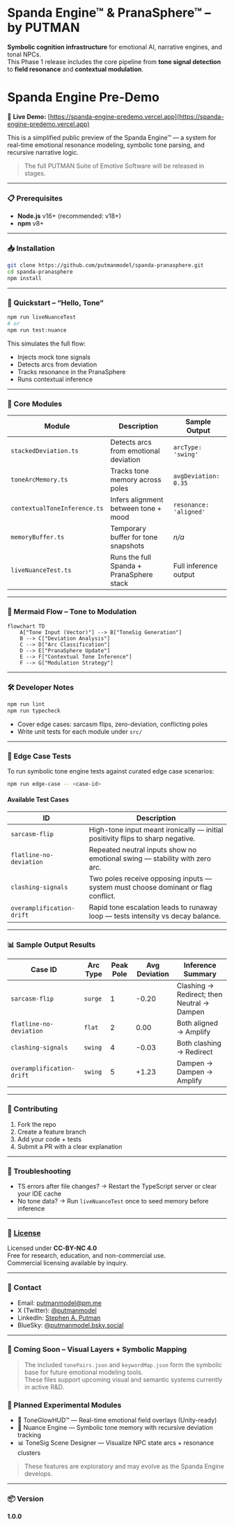 # Spanda Engine™ & PranaSphere™ – by PUTMAN

**Symbolic cognition infrastructure** for emotional AI, narrative engines, and tonal NPCs.  
This Phase 1 release includes the core pipeline from **tone signal detection** to **field resonance** and **contextual modulation**.

# Spanda Engine Pre-Demo

🚀 **Live Demo:** [https://spanda-engine-predemo.vercel.app](https://spanda-engine-predemo.vercel.app)

This is a simplified public preview of the Spanda Engine™ — a system for real-time emotional resonance modeling, symbolic tone parsing, and recursive narrative logic.

> The full PUTMAN Suite of Emotive Software will be released in stages.
---

### 📋 Prerequisites

- **Node.js** v16+ (recommended: v18+)
- **npm** v8+

---

### 📥 Installation

```bash
git clone https://github.com/putmanmodel/spanda-pranasphere.git
cd spanda-pranasphere
npm install
```

---

### 🔁 Quickstart – “Hello, Tone”

```bash
npm run liveNuanceTest
# or
npm run test:nuance
```

This simulates the full flow:

- Injects mock tone signals  
- Detects arcs from deviation  
- Tracks resonance in the PranaSphere  
- Runs contextual inference  

---

### 🧩 Core Modules

| Module                       | Description                               | Sample Output               |
|------------------------------|-------------------------------------------|-----------------------------|
| `stackedDeviation.ts`        | Detects arcs from emotional deviation     | `arcType: 'swing'`          |
| `toneArcMemory.ts`           | Tracks tone memory across poles           | `avgDeviation: 0.35`        |
| `contextualToneInference.ts` | Infers alignment between tone + mood      | `resonance: 'aligned'`      |
| `memoryBuffer.ts`            | Temporary buffer for tone snapshots       | _n/a_                       |
| `liveNuanceTest.ts`          | Runs the full Spanda + PranaSphere stack  | Full inference output       |

---

### 🧠 Mermaid Flow – Tone to Modulation

```mermaid
flowchart TD
    A["Tone Input (Vector)"] --> B["ToneSig Generation"]
    B --> C["Deviation Analysis"]
    C --> D["Arc Classification"]
    D --> E["PranaSphere Update"]
    E --> F["Contextual Tone Inference"]
    F --> G["Modulation Strategy"]
```

---

### 🛠️ Developer Notes

```bash
npm run lint
npm run typecheck
```

- Cover edge cases: sarcasm flips, zero-deviation, conflicting poles  
- Write unit tests for each module under `src/`  

---

### 🔬 Edge Case Tests

To run symbolic tone engine tests against curated edge case scenarios:

```bash
npm run edge-case -- <case-id>
```

#### Available Test Cases

| ID                        | Description                                                                      |
|--------------------------|-----------------------------------------------------------------------------------|
| `sarcasm-flip`           | High-tone input meant ironically — initial positivity flips to sharp negative.    |
| `flatline-no-deviation`  | Repeated neutral inputs show no emotional swing — stability with zero arc.        |
| `clashing-signals`       | Two poles receive opposing inputs — system must choose dominant or flag conflict. |
| `overamplification-drift`| Rapid tone escalation leads to runaway loop — tests intensity vs decay balance.   |

---

### 📊 Sample Output Results

| Case ID                   | Arc Type | Peak Pole  | Avg Deviation  | Inference Summary                          |
|---------------------------|----------|------------|----------------|--------------------------------------------|
| `sarcasm-flip`            | `surge`  | 1          | -0.20          | Clashing → Redirect; then Neutral → Dampen |
| `flatline-no-deviation`   | `flat`   | 2          | 0.00           | Both aligned → Amplify                     |
| `clashing-signals`        | `swing`  | 4          | -0.03          | Both clashing → Redirect                   |
| `overamplification-drift` | `swing`  | 5          | +1.23          | Dampen → Dampen → Amplify                  |

---

### 🤝 Contributing

1. Fork the repo  
2. Create a feature branch  
3. Add your code + tests  
4. Submit a PR with a clear explanation  

---

### 💬 Troubleshooting

- TS errors after file changes? → Restart the TypeScript server or clear your IDE cache  
- No tone data? → Run `liveNuanceTest` once to seed memory before inference  

---

### 📄 [License](./LICENSE)

Licensed under **CC-BY-NC 4.0**  
Free for research, education, and non-commercial use.  
Commercial licensing available by inquiry.

---

### 📡 Contact

- Email: [putmanmodel@pm.me](mailto:putmanmodel@pm.me)  
- X (Twitter): [@putmanmodel](https://x.com/putmanmodel)  
- LinkedIn: [Stephen A. Putman](https://www.linkedin.com/in/stephen-a-putman-0ba70a36b/)  
- BlueSky: [@putmanmodel.bsky.social](https://bsky.app/profile/putmanmodel.bsky.social)
---

### 🧭 Coming Soon – Visual Layers + Symbolic Mapping

> The included `tonePairs.json` and `keywordMap.json` form the symbolic base for future emotional modeling tools.  
> These files support upcoming visual and semantic systems currently in active R&D.

### 🌱 Planned Experimental Modules

- 🎨 ToneGlowHUD™ — Real-time emotional field overlays (Unity-ready)  
- 🧠 Nuance Engine — Symbolic tone memory with recursive deviation tracking  
- 📊 ToneSig Scene Designer — Visualize NPC state arcs + resonance clusters  

> These features are exploratory and may evolve as the Spanda Engine develops.
---

### 📦 Version

**1.0.0**
